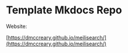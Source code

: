 # Template Mkdocs Repo

Website: 

[https://dmccreary.github.io/meilisearch/](https://dmccreary.github.io/meilisearch/)